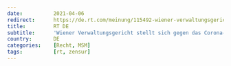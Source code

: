 ```yaml
---
date:          2021-04-06
redirect:      https://de.rt.com/meinung/115492-wiener-verwaltungsgericht-stellt-sich-gegen-das-corona-regime-und-keinen-interessiert-es/
title:         RT DE
subtitle:      'Wiener Verwaltungsgericht stellt sich gegen das Corona-Regime – und keinen interessiert es'
country:       DE
categories:    [Recht, MSM]
tags:          [rt, zensur]
---
```

